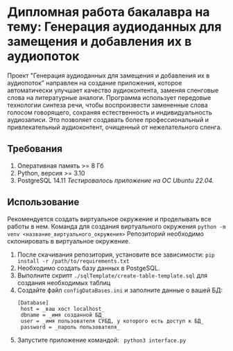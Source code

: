 # Дипломная работа бакалавра на тему: Генерация аудиоданных для замещения и добавления их в аудиопоток
Проект "Генерация аудиоданных для замещения и добавления их в аудиопоток” направлен на создание приложения, которое автоматически улучшает качество аудиоконтента, заменяя сленговые слова на литературные аналоги. 
Программа использует передовые технологии синтеза речи, чтобы воспроизвести замененные слова голосом говорящего, сохраняя естественность и индивидуальность аудиозаписи. 
Это позволяет создавать более профессиональный и привлекательный аудиоконтент, очищенный от нежелательного сленга.

## Требования
1. Оперативная память >= 8 Гб
2. Python, версия >= 3.10
3. PostgreSQL 14.11
_Тестировалось приложение на ОС Ubuntu 22.04._

## Использование
Рекомендуется создать виртуальное окружение и проделывать все работы в нем.
Команда для создания виртуального окружения `python -m venv <название_виртуального_окружения>`
Репозиторий необходимо склонировать в виртуальное окружение.
1. После скачивания репозитория, установите все зависимости:
   ``` pip install -r /path/to/requirements.txt ```
2. Необходимо создать базу данных в PostgeSQL.
3. Выполните скрипт `./sqlTemplate/create-table-template.sql` для создания необходимых таблиц
4. Создайте файл `configDataBases.ini` и заполните данные о вашей БД:
   ``` 
   [Database]
    host = _ваш хост localhost_
    dbname = _имя созданной БД_
    user = _имя пользователя СУБД, у которого есть доступ к БД_
    password = _пароль пользователя_
   ```
6. Запустите приложение командой:
   ``` python3 interface.py```

